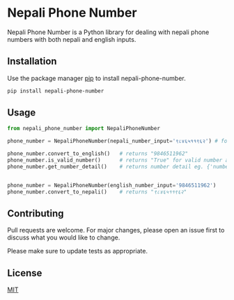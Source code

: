 # Nepali Phone Number

Nepali Phone Number is a Python library for dealing with nepali phone numbers with both nepali and english inputs.

## Installation

Use the package manager [pip](https://pip.pypa.io/en/stable/) to install nepali-phone-number.

```bash
pip install nepali-phone-number
```

## Usage

```python
from nepali_phone_number import NepaliPhoneNumber

phone_number = NepaliPhoneNumber(nepali_number_input='९८४६५११९६२') # for nepali input

phone_number.convert_to_english()   # returns "9846511962"
phone_number.is_valid_number()      # returns "True" for valid number and "False" for invalid number
phone_number.get_number_detail()    # returns number detail eg. {'number': '9846511962', 'network_provider': 'NTC'}


phone_number = NepaliPhoneNumber(english_number_input='9846511962')    # for english input
phone_number.convert_to_nepali()    # returns "९८४६५११९६२"
```

## Contributing
Pull requests are welcome. For major changes, please open an issue first to discuss what you would like to change.

Please make sure to update tests as appropriate.

## License
[MIT](https://choosealicense.com/licenses/mit/)